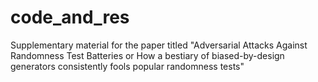 # code_and_res
Supplementary material for the paper titled "Adversarial Attacks Against Randomness Test Batteries or How a bestiary of biased-by-design generators consistently fools popular randomness tests"
